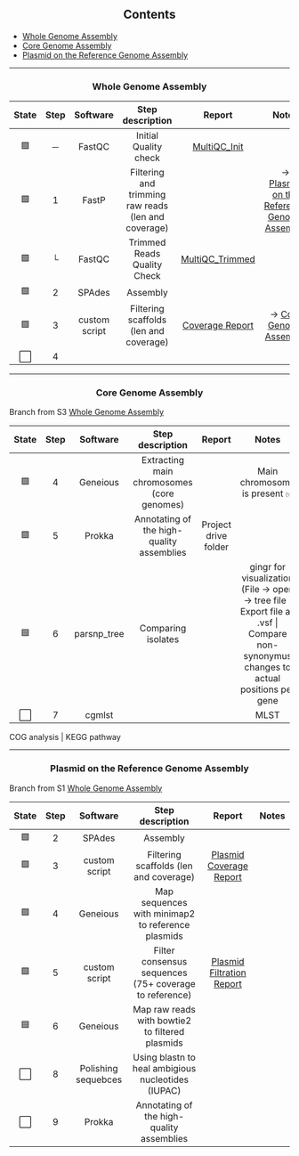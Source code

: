 <h2 align="center">Contents</h2>

- <a href="#Whole Genome Assembly">Whole Genome Assembly</a>
- <a href="#Core Genome Assembly">Core Genome Assembly</a>
- <a href="#Plasmid on the Reference Genome Assembly">Plasmid on the Reference Genome Assembly</a>

---

<h3 align="center" id="Whole Genome Assembly">Whole Genome Assembly</h3>

|State|Step|Software|Step description| Report | Notes |
|:--:|:--:|:--:|:--:|:--:|:--:|
| 🟩 | ─ | FastQC         | Initial Quality check                               | [MultiQC_Init](Reports/B_burgdorferi_MultiQC_init.html) |  |
| 🟩 | 1 | FastP          | Filtering and trimming raw reads (len and coverage) |  | -> <a href="#Plasmid on the Reference Genome Assembly">Plasmid on the Reference Genome Assembly</a>|
| 🟩 | └ | FastQC         | Trimmed Reads Quality Check                         | [MultiQC_Trimmed](Reports/B_burgdorferi_MultiQC_trimmed.html) |  |
| 🟩 | 2 | SPAdes         | Assembly                                            |  |  |
| 🟩 | 3 | custom script  | Filtering scaffolds (len and coverage)              | [Coverage Report](Reports/whole_genome/3.0.coverage_SPAdes_wh_report.md) | -> <a href="#Core Genome Assembly">Core Genome Assembly</a> |
| ⬜️ | 4 |  |                                      |  |  |

---

<h3 align="center" id="Core Genome Assembly">Core Genome Assembly</h3>

Branch from S3 <a href="#Whole Genome Assembly">Whole Genome Assembly</a>

|State|Step|Software|Step description| Report | Notes |
|:--:|:--:|:--:|:--:|:--:|:--:|
| 🟩 | 4 | Geneious    | Extracting main chromosomes (core genomes) |                      | Main chromosome is present ✅ |
| 🟩 | 5 | Prokka      | Annotating of the high-quality assemblies  | Project drive folder |  |
| 🟦 | 6 | parsnp_tree | Comparing isolates                         |                      | gingr for visualization (File -> open -> tree file \| Export file as .vsf \| Compare non-synonymus changes to actual positions per gene |
| ⬜️ | 7 | cgmlst      |                                            |                      | MLST |

COG analysis | KEGG pathway

---

<h3 align="center" id="Plasmid on the Reference Genome Assembly">Plasmid on the Reference Genome Assembly</h3>

Branch from S1 <a href="#Whole Genome Assembly">Whole Genome Assembly</a>

|State|Step|Software|Step description| Report | Notes |
|:--:|:--:|:--:|:--:|:--:|:--:|
| 🟩 | 2 | SPAdes               | Assembly                                                      |  |  |
| 🟩 | 3 | custom script        | Filtering scaffolds (len and coverage)                        | [Plasmid Coverage Report](Reports/plasmid/3.0.custom-trim-from-spades-pl-S2.md) |  |
| 🟩 | 4 | Geneious             | Map sequences with minimap2 to reference plasmids             |  |  |
| 🟩 | 5 | custom script        | Filter consensus sequences (75+ coverage to reference)        | [Plasmid Filtration Report](Reports/plasmid/5.0.minimap_to_reference_plasmids_geneious_filtered-pl-S5.md) |  |
| 🟦 | 6 | Geneious             | Map raw reads with bowtie2 to filtered plasmids               |  |  |
| ⬜️ | 8 | Polishing sequebces  | Using blastn to heal ambigious nucleotides (IUPAC)            |  |  |
| ⬜️ | 9 | Prokka               | Annotating of the high-quality assemblies                     |  |  |
